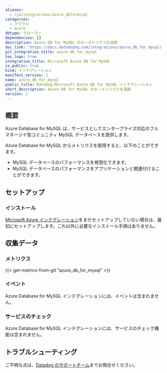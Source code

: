 ```yaml
---
aliases:
  - /ja/integrations/azure_dbformysql
categories:
  - クラウド
  - azure
ddtype: クローラー
dependencies: []
description: Azure DB for MySQL のキーメトリクスを追跡
doc_link: 'https://docs.datadoghq.com/integrations/azure_db_for_mysql/'
git_integration_title: azure_db_for_mysql
has_logo: true
integration_title: Microsoft Azure DB for MySQL
is_public: true
kind: インテグレーション
manifest_version: 1
name: azure_db_for_mysql
public_title: Datadog-Microsoft Azure DB for MySQL インテグレーション
short_description: Azure DB for MySQL のキーメトリクスを追跡
version: 1
---
```

## 概要
Azure Database for MySQL は、サービスとしてエンタープライズ対応のフルマネージド型コミュニティ MySQL データベースを提供します。

Azure Database for MySQL からメトリクスを取得すると、以下のことができます。

* MySQL データベースのパフォーマンスを視覚化できます。
* MySQL データベースのパフォーマンスをアプリケーションと関連付けることができます。

## セットアップ
### インストール

[Microsoft Azure インテグレーション][1]をまだセットアップしていない場合は、最初にセットアップします。これ以外に必要なインストール手順はありません。

## 収集データ
### メトリクス
{{< get-metrics-from-git "azure_db_for_mysql" >}}


### イベント
Azure Database for MySQL インテグレーションには、イベントは含まれません。

### サービスのチェック
Azure Database for MySQL インテグレーションには、サービスのチェック機能は含まれません。

## トラブルシューティング
ご不明な点は、[Datadog のサポートチーム][3]までお問合せください。

[1]: https://docs.datadoghq.com/ja/integrations/azure
[2]: https://github.com/DataDog/dogweb/blob/prod/integration/azure_db_for_mysql/azure_db_for_mysql_metadata.csv
[3]: https://docs.datadoghq.com/ja/help


